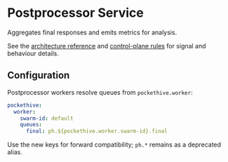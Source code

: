 # Postprocessor Service

Aggregates final responses and emits metrics for analysis.

See the [architecture reference](../docs/ARCHITECTURE.md) and [control-plane rules](../docs/rules/control-plane-rules.md) for signal and behaviour details.

## Configuration

Postprocessor workers resolve queues from `pockethive.worker`:

```yaml
pockethive:
  worker:
    swarm-id: default
    queues:
      final: ph.${pockethive.worker.swarm-id}.final
```

Use the new keys for forward compatibility; `ph.*` remains as a deprecated alias.

